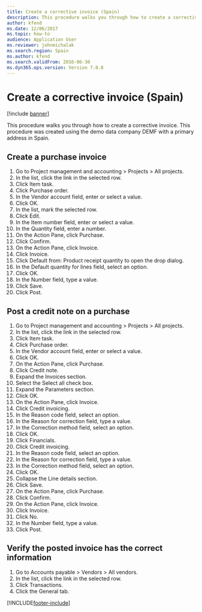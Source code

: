 ```yaml
---
title: Create a corrective invoice (Spain)
description: This procedure walks you through how to create a corrective invoice.
author: kfend
ms.date: 12/06/2017
ms.topic: how-to
audience: Application User
ms.reviewer: johnmichalak
ms.search.region: Spain
ms.author: kfend
ms.search.validFrom: 2016-06-30
ms.dyn365.ops.version: Version 7.0.0
---
```

# Create a corrective invoice (Spain)

[!include [banner](../../includes/banner.md)]

This procedure walks you through how to create a corrective invoice. This procedure was created using the demo data company DEMF with a primary address in Spain.


## Create a purchase invoice
1. Go to Project management and accounting > Projects > All projects.
2. In the list, click the link in the selected row.
3. Click Item task.
4. Click Purchase order.
5. In the Vendor account field, enter or select a value.
6. Click OK.
7. In the list, mark the selected row.
8. Click Edit.
9. In the Item number field, enter or select a value.
10. In the Quantity field, enter a number.
11. On the Action Pane, click Purchase.
12. Click Confirm.
13. On the Action Pane, click Invoice.
14. Click Invoice.
15. Click Default from: Product receipt quantity to open the drop dialog.
16. In the Default quantity for lines field, select an option.
17. Click OK.
18. In the Number field, type a value.
19. Click Save.
20. Click Post.

## Post a credit note on a purchase
1. Go to Project management and accounting > Projects > All projects.
2. In the list, click the link in the selected row.
3. Click Item task.
4. Click Purchase order.
5. In the Vendor account field, enter or select a value.
6. Click OK.
7. On the Action Pane, click Purchase.
8. Click Credit note.
9. Expand the Invoices section.
10. Select the Select all check box.
11. Expand the Parameters section.
12. Click OK.
13. On the Action Pane, click Invoice.
14. Click Credit invoicing.
15. In the Reason code field, select an option.
16. In the Reason for correction field, type a value.
17. In the Correction method field, select an option.
18. Click OK.
19. Click Financials.
20. Click Credit invoicing.
21. In the Reason code field, select an option.
22. In the Reason for correction field, type a value.
23. In the Correction method field, select an option.
24. Click OK.
25. Collapse the Line details section.
26. Click Save.
27. On the Action Pane, click Purchase.
28. Click Confirm.
29. On the Action Pane, click Invoice.
30. Click Invoice.
31. Click No.
32. In the Number field, type a value.
33. Click Post.

## Verify the posted invoice has the correct information
1. Go to Accounts payable > Vendors > All vendors.
2. In the list, click the link in the selected row.
3. Click Transactions.
4. Click the General tab.



[!INCLUDE[footer-include](../../../includes/footer-banner.md)]
